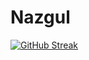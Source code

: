 # Nazgul

[![GitHub Streak](https://streak-stats.demolab.com/?user=NazgulM)](https://git.io/streak-stats)


